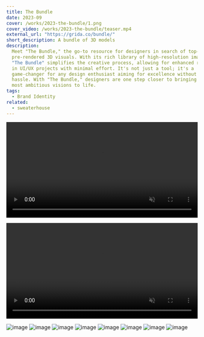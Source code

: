 ```yaml
---
title: The Bundle
date: 2023-09
cover: /works/2023-the-bundle/1.png
cover_video: /works/2023-the-bundle/teaser.mp4
external_url: "https://grida.co/bundle/"
short_description: A bundle of 3D models
description:
  Meet "The Bundle," the go-to resource for designers in search of top-tier,
  pre-rendered 3D visuals. With its rich library of high-resolution images,
  "The Bundle" simplifies the creative process, allowing for enhanced realism
  in UI/UX projects with minimal effort. It's not just a tool; it's a
  game-changer for any design enthusiast aiming for excellence without the
  hassle. With "The Bundle," designers are one step closer to bringing their
  most ambitious visions to life.
tags:
  - Brand Identity
related:
  - sweaterhouse
---
```


<video
loop
autoPlay
playsInline
muted="true"
width="100%"
src="https://player.vimeo.com/progressive_redirect/playback/860123788/rendition/1080p/file.mp4?loc=external&log_user=0&signature=ac9c2e0d2e367d8a31af6490edad8c1f7bae87d085c4f3909773a7ca5a129cb6"/>

<video
  loop
  autoPlay
  playsInline
  muted="true"
  width="100%"
src="/works/2023-the-bundle/teaser.mp4"/>

![image](/works/2023-the-bundle/1.png)
![image](/works/2023-the-bundle/2.png)
![image](/works/2023-the-bundle/3.png)
![image](/works/2023-the-bundle/4.png)
![image](/works/2023-the-bundle/5.png)
![image](/works/2023-the-bundle/6.png)
![image](/works/2023-the-bundle/7.png)
![image](/works/2023-the-bundle/8.png)
